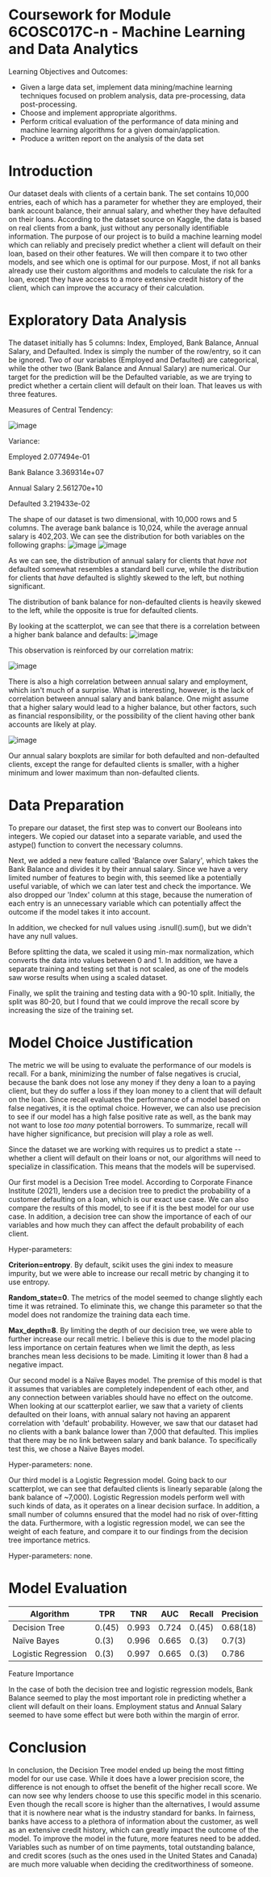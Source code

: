 # Coursework for Module 6COSC017C-n - Machine Learning and Data Analytics

Learning Objectives and Outcomes:
- Given a large data set, implement data mining/machine learning techniques focused on problem analysis, data pre-processing, data post-processing.
- Choose and implement appropriate algorithms.
- Perform critical evaluation of the performance of data mining and machine learning algorithms for a given domain/application.
- Produce a written report on the analysis of the data set

# Introduction

Our dataset deals with clients of a certain bank. The set contains
10,000 entries, each of which has a parameter for whether they are
employed, their bank account balance, their annual salary, and whether
they have defaulted on their loans. According to the dataset source on
Kaggle, the data is based on real clients from a bank, just without any
personally identifiable information. The purpose of our project is to
build a machine learning model which can reliably and precisely predict
whether a client will default on their loan, based on their other
features. We will then compare it to two other models, and see which one
is optimal for our purpose. Most, if not all banks already use their
custom algorithms and models to calculate the risk for a loan, except
they have access to a more extensive credit history of the client, which
can improve the accuracy of their calculation.

# Exploratory Data Analysis

The dataset initially has 5 columns: Index, Employed, Bank Balance,
Annual Salary, and Defaulted. Index is simply the number of the
row/entry, so it can be ignored. Two of our variables (Employed and
Defaulted) are categorical, while the other two (Bank Balance and Annual
Salary) are numerical. Our target for the prediction will be the
Defaulted variable, as we are trying to predict whether a certain client
will default on their loan. That leaves us with three features.

Measures of Central Tendency:

![image](https://user-images.githubusercontent.com/79659647/175014282-0c6bda6b-c606-413e-aec2-9872c4b37929.png)

Variance:

Employed 2.077494e-01

Bank Balance 3.369314e+07

Annual Salary 2.561270e+10

Defaulted 3.219433e-02

The shape of our dataset is two
dimensional, with 10,000 rows and 5 columns. The average bank balance is
10,024, while the average annual salary is 402,203. We can see the
distribution for both variables on the following graphs:
![image](https://user-images.githubusercontent.com/79659647/175014447-fe7164fe-27e7-4cfe-a432-c7a7b94e88c5.png)
![image](https://user-images.githubusercontent.com/79659647/175014463-833ee2dc-8f43-4867-accb-95efdac8ab1e.png)

As we can see, the distribution of annual salary for clients that *have
not* defaulted somewhat resembles a standard bell curve, while the
distribution for clients that *have* defaulted is slightly skewed to the
left, but nothing significant.

The distribution of bank balance for non-defaulted clients is heavily
skewed to the left, while the opposite is true for defaulted clients.

By looking at the scatterplot, we can see that there is a correlation
between a higher bank balance and defaults:
![image](https://user-images.githubusercontent.com/79659647/175014522-64620284-75ea-4d13-80ae-d8fd9fc1c1ff.png)

This observation is reinforced by our correlation matrix:

![image](https://user-images.githubusercontent.com/79659647/175014557-31e14762-c8d1-4b43-83fc-2affc6f21623.png)

There is also a high correlation between annual salary and employment,
which isn't much of a surprise. What is interesting, however, is the
lack of correlation between annual salary and bank balance. One might
assume that a higher salary would lead to a higher balance, but other
factors, such as financial responsibility, or the possibility of the
client having other bank accounts are likely at play.

![image](https://user-images.githubusercontent.com/79659647/175014592-657f128b-c9d5-4f3d-8645-221f5b1bb6ce.png)

Our annual salary boxplots are similar for both defaulted and
non-defaulted clients, except the range for defaulted clients is
smaller, with a higher minimum and lower maximum than non-defaulted
clients.

# Data Preparation

To prepare our dataset, the first step was to convert our Booleans into
integers. We copied our dataset into a separate variable, and used the
astype() function to convert the necessary columns.

Next, we added a new feature called 'Balance over Salary', which takes
the Bank Balance and divides it by their annual salary. Since we have a
very limited number of features to begin with, this seemed like a
potentially useful variable, of which we can later test and check the
importance. We also dropped our 'Index' column at this stage, because
the numeration of each entry is an unnecessary variable which can
potentially affect the outcome if the model takes it into account.

In addition, we checked for null values using .isnull().sum(), but we
didn't have any null values.

Before splitting the data, we scaled it using min-max normalization,
which converts the data into values between 0 and 1. In addition, we
have a separate training and testing set that is not scaled, as one of
the models saw worse results when using a scaled dataset.

Finally, we split the training and testing data with a 90-10 split.
Initially, the split was 80-20, but I found that we could improve the
recall score by increasing the size of the training set.

# Model Choice Justification

The metric we will be using to evaluate the performance of our models is
recall. For a bank, minimizing the number of false negatives is crucial,
because the bank does not lose any money if they deny a loan to a paying
client, but they do suffer a loss if they loan money to a client that
will default on the loan. Since recall evaluates the performance of a
model based on false negatives, it is the optimal choice. However, we
can also use precision to see if our model has a high false positive
rate as well, as the bank may not want to lose *too many* potential
borrowers. To summarize, recall will have higher significance, but
precision will play a role as well.

Since the dataset we are working with requires us to predict a state --
whether a client will default on their loans or not, our algorithms will
need to specialize in classification. This means that the models will be
supervised.

Our first model is a Decision Tree model. According to Corporate Finance
Institute (2021), lenders use a decision tree to predict the probability
of a customer defaulting on a loan, which is our exact use case. We can
also compare the results of this model, to see if it is the best model
for our use case. In addition, a decision tree can show the importance
of each of our variables and how much they can affect the default
probability of each client.

Hyper-parameters:

**Criterion=entropy**. By default, scikit uses the gini index to measure
impurity, but we were able to increase our recall metric by changing it
to use entropy.

**Random_state=0**. The metrics of the model seemed to change slightly
each time it was retrained. To eliminate this, we change this parameter
so that the model does not randomize the training data each time.

**Max_depth=8**. By limiting the depth of our decision tree, we were
able to further increase our recall metric. I believe this is due to the
model placing less importance on certain features when we limit the
depth, as less branches mean less decisions to be made. Limiting it
lower than 8 had a negative impact.

Our second model is a Naïve Bayes model. The premise of this model is
that it assumes that variables are completely independent of each other,
and any connection between variables should have no effect on the
outcome. When looking at our scatterplot earlier, we saw that a variety
of clients defaulted on their loans, with annual salary not having an
apparent correlation with 'default' probability. However, we saw that
our dataset had no clients with a bank balance lower than 7,000 that
defaulted. This implies that there may be no link between salary and
bank balance. To specifically test this, we chose a Naïve Bayes model.

Hyper-parameters: none.

Our third model is a Logistic Regression model. Going back to our
scatterplot, we can see that defaulted clients is linearly separable
(along the bank balance of \~7,000). Logistic Regression models perform
well with such kinds of data, as it operates on a linear decision
surface. In addition, a small number of columns ensured that the model
had no risk of over-fitting the data. Furthermore, with a logistic
regression model, we can see the weight of each feature, and compare it
to our findings from the decision tree importance metrics.

Hyper-parameters: none.

# Model Evaluation

  Algorithm   | TPR        | TNR       |  AUC      |   Recall  |    Precision |
  ------------| -----------| ----------|-----------|-----------|--------------|
  Decision Tree  | 0.(45)     | 0.993     |  0.724    |  0.(45)   |   0.68(18)   |
  Naïve Bayes | 0.(3)      | 0.996     |   0.665   | 0.(3)     | 0.7(3)       |
  Logistic Regression   | 0.(3)      | 0.997     |  0.665    |  0.(3)    |   0.786      |

Feature Importance

In the case of both the decision tree and logistic regression models,
Bank Balance seemed to play the most important role in predicting
whether a client will default on their loans. Employment status and
Annual Salary seemed to have some effect but were both within the margin
of error.

# Conclusion

In conclusion, the Decision Tree model ended up being the most fitting
model for our use case. While it does have a lower precision score, the
difference is not enough to offset the benefit of the higher recall
score. We can now see why lenders choose to use this specific model in
this scenario. Even though the recall score is higher than the
alternatives, I would assume that it is nowhere near what is the
industry standard for banks. In fairness, banks have access to a
plethora of information about the customer, as well as an extensive
credit history, which can greatly impact the outcome of the model. To
improve the model in the future, more features need to be added.
Variables such as number of on time payments, total outstanding balance,
and credit scores (such as the ones used in the United States and
Canada) are much more valuable when deciding the creditworthiness of
someone.
